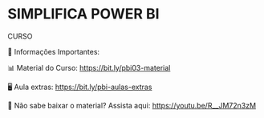 # SIMPLIFICA POWER BI
CURSO

🧐 Informações Importantes:

📊 Material do Curso: https://bit.ly/pbi03-material

🖥️ Aula extras: https://bit.ly/pbi-aulas-extras

🔴 Não sabe baixar o material? Assista aqui: https://youtu.be/R__JM72n3zM

